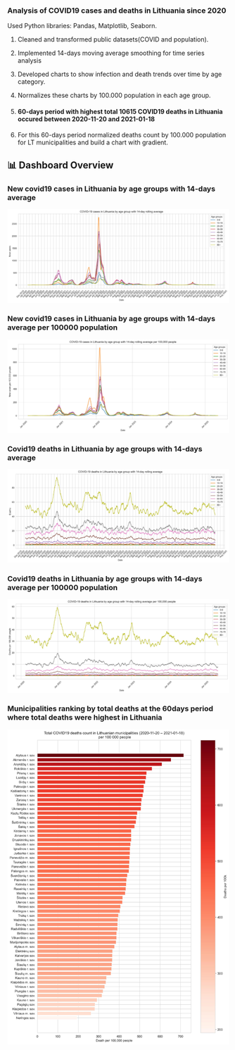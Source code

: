 ### Analysis of COVID19 cases and deaths in Lithuania since 2020
Used Python libraries: Pandas, Matplotlib, Seaborn.

1. Cleaned and transformed public datasets(COVID and population).
  
  
2. Implemented 14-days moving average smoothing for time series analysis


3. Developed charts to show infection and death trends over time by age category.
  

4. Normalizes these charts by 100.000 population in each age group.


5. #### 60-days period with highest total 10615 COVID19 deaths in Lithuania occured between 2020-11-20 and 2021-01-18

 
6. For this 60-days period normalized deaths count by 100.000 population for LT municipalities and build a chart with gradient.
   

## 📊 Dashboard Overview

### New covid19 cases in Lithuania by age groups with 14-days average
![Chart 1](output/chart1.jpg)
### New covid19 cases in Lithuania by age groups with 14-days average per 100000 population
![Chart 2](output/chart2.jpg)
### Covid19 deaths in Lithuania by age groups with 14-days average
![Chart 3](output/chart3.jpg)
### Covid19 deaths in Lithuania by age groups with 14-days average per 100000 population
![Chart 4](output/chart4.jpg)
### Municipalities ranking by total deaths at the 60days period where total deaths were highest in Lithuania
![Chart 5](output/chart5.jpg)